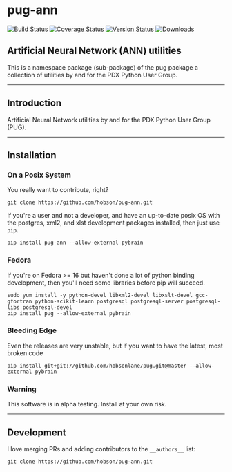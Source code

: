 # pug-ann 
[![Build Status](https://travis-ci.org/hobson/pug-ann.svg?branch=master "Travis Build & Test Status")](https://travis-ci.org/hobson/pug-ann)
[![Coverage Status](https://coveralls.io/repos/hobson/pug-ann/badge.png)](https://coveralls.io/r/hobson/pug-ann)
[![Version Status](https://pypip.in/v/pug-ann/badge.png)](https://pypi.python.org/pypi/pug-ann/)
[![Downloads](https://pypip.in/d/pug-ann/badge.png)](https://pypi.python.org/pypi/pug-ann/)

## Artificial Neural Network (ANN) utilities

This is a namespace package (sub-package) of the pug package a collection of utilities by and for the PDX Python User Group.

---

## Introduction

Artificial Neural Network utilities by and for the PDX Python User Group (PUG).

---

## Installation

### On a Posix System

You really want to contribute, right?

    git clone https://github.com/hobson/pug-ann.git

If you're a user and not a developer, and have an up-to-date posix OS with the postgres, xml2, and xlst development packages installed, then just use `pip`.

    pip install pug-ann --allow-external pybrain

### Fedora

If you're on Fedora >= 16 but haven't done a lot of python binding development, then you'll need some libraries before pip will succeed.

    sudo yum install -y python-devel libxml2-devel libxslt-devel gcc-gfortran python-scikit-learn postgresql postgresql-server postgresql-libs postgresql-devel
    pip install pug --allow-external pybrain

### Bleeding Edge

Even the releases are very unstable, but if you want to have the latest, most broken code

    pip install git+git://github.com/hobsonlane/pug.git@master --allow-external pybrain

### Warning

This software is in alpha testing.  Install at your own risk.

---

## Development

I love merging PRs and adding contributors to the `__authors__` list:

    git clone https://github.com/hobson/pug-ann.git


